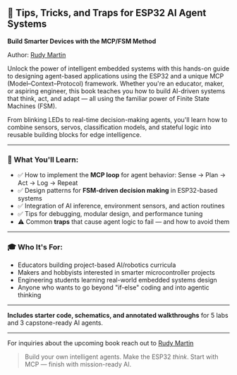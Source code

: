 ## 📘 **Tips, Tricks, and Traps for ESP32 AI Agent Systems**

**Build Smarter Devices with the MCP/FSM Method**

Author: [Rudy Martin](linkedin.com/in/rudymartin)

Unlock the power of intelligent embedded systems with this hands-on guide to designing agent-based applications using the ESP32 and a unique MCP (Model–Context–Protocol) framework. Whether you're an educator, maker, or aspiring engineer, this book teaches you how to build AI-driven systems that think, act, and adapt — all using the familiar power of Finite State Machines (FSM).

From blinking LEDs to real-time decision-making agents, you'll learn how to combine sensors, servos, classification models, and stateful logic into reusable building blocks for edge intelligence.

---

### 🔧 What You'll Learn:

* ✅ How to implement the **MCP loop** for agent behavior: Sense → Plan → Act → Log → Repeat
* ✅ Design patterns for **FSM-driven decision making** in ESP32-based systems
* ✅ Integration of AI inference, environment sensors, and action routines
* ✅ Tips for debugging, modular design, and performance tuning
* ⚠️ Common **traps** that cause agent logic to fail — and how to avoid them

---

### 🎓 Who It's For:

* Educators building project-based AI/robotics curricula
* Makers and hobbyists interested in smarter microcontroller projects
* Engineering students learning real-world embedded systems design
* Anyone who wants to go beyond "if-else" coding and into agentic thinking

---

**Includes starter code, schematics, and annotated walkthroughs** for 5 labs and 3 capstone-ready AI agents.

---

For inquiries about the upcoming book reach out to [Rudy Martin](https://nextshiftconsulting.com/)

> Build your own intelligent agents. Make the ESP32 *think*.
> Start with MCP — finish with mission-ready AI.


